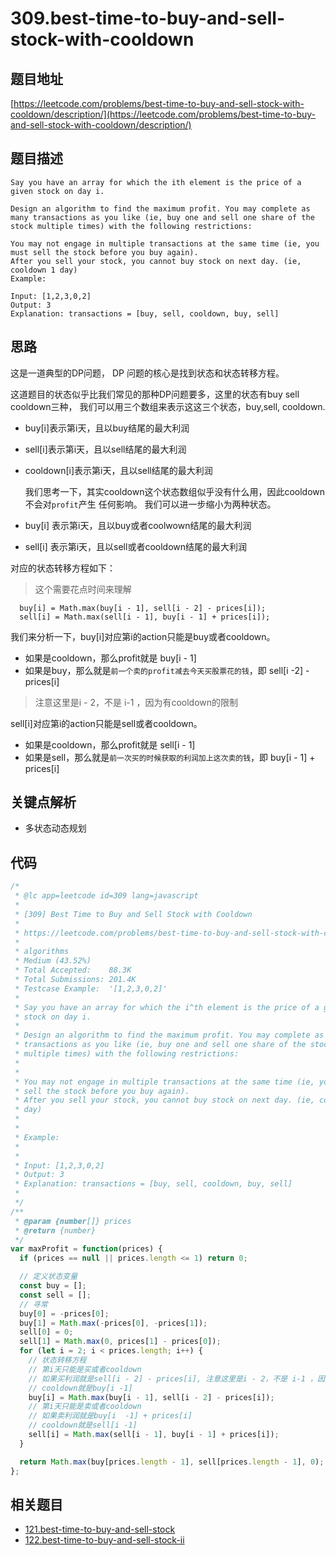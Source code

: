 # 309.best-time-to-buy-and-sell-stock-with-cooldown

## 题目地址

[https://leetcode.com/problems/best-time-to-buy-and-sell-stock-with-cooldown/description/](https://leetcode.com/problems/best-time-to-buy-and-sell-stock-with-cooldown/description/)

## 题目描述

```text
Say you have an array for which the ith element is the price of a given stock on day i.

Design an algorithm to find the maximum profit. You may complete as many transactions as you like (ie, buy one and sell one share of the stock multiple times) with the following restrictions:

You may not engage in multiple transactions at the same time (ie, you must sell the stock before you buy again).
After you sell your stock, you cannot buy stock on next day. (ie, cooldown 1 day)
Example:

Input: [1,2,3,0,2]
Output: 3 
Explanation: transactions = [buy, sell, cooldown, buy, sell]
```

## 思路

这是一道典型的DP问题， DP 问题的核心是找到状态和状态转移方程。

这道题目的状态似乎比我们常见的那种DP问题要多，这里的状态有buy sell cooldown三种， 我们可以用三个数组来表示这这三个状态，buy,sell, cooldown.

* buy\[i\]表示第i天，且以buy结尾的最大利润
* sell\[i\]表示第i天，且以sell结尾的最大利润
* cooldown\[i\]表示第i天，且以sell结尾的最大利润

  我们思考一下，其实cooldown这个状态数组似乎没有什么用，因此cooldown不会对`profit`产生 任何影响。 我们可以进一步缩小为两种状态。

* buy\[i\] 表示第i天，且以buy或者coolwown结尾的最大利润
* sell\[i\] 表示第i天，且以sell或者cooldown结尾的最大利润

对应的状态转移方程如下：

> 这个需要花点时间来理解

```text
  buy[i] = Math.max(buy[i - 1], sell[i - 2] - prices[i]);
  sell[i] = Math.max(sell[i - 1], buy[i - 1] + prices[i]);
```

我们来分析一下，buy\[i\]对应第i的action只能是buy或者cooldown。

* 如果是cooldown，那么profit就是 buy\[i - 1\]
* 如果是buy，那么就是`前一个卖的profit减去今天买股票花的钱`，即 sell\[i -2\] - prices\[i\]

> 注意这里是i - 2，不是 i-1 ，因为有cooldown的限制

sell\[i\]对应第i的action只能是sell或者cooldown。

* 如果是cooldown，那么profit就是 sell\[i - 1\]
* 如果是sell，那么就是`前一次买的时候获取的利润加上这次卖的钱`，即 buy\[i - 1\] + prices\[i\]

## 关键点解析

* 多状态动态规划

## 代码

```javascript
/*
 * @lc app=leetcode id=309 lang=javascript
 *
 * [309] Best Time to Buy and Sell Stock with Cooldown
 *
 * https://leetcode.com/problems/best-time-to-buy-and-sell-stock-with-cooldown/description/
 *
 * algorithms
 * Medium (43.52%)
 * Total Accepted:    88.3K
 * Total Submissions: 201.4K
 * Testcase Example:  '[1,2,3,0,2]'
 *
 * Say you have an array for which the i^th element is the price of a given
 * stock on day i.
 *
 * Design an algorithm to find the maximum profit. You may complete as many
 * transactions as you like (ie, buy one and sell one share of the stock
 * multiple times) with the following restrictions:
 *
 *
 * You may not engage in multiple transactions at the same time (ie, you must
 * sell the stock before you buy again).
 * After you sell your stock, you cannot buy stock on next day. (ie, cooldown 1
 * day)
 *
 *
 * Example:
 *
 *
 * Input: [1,2,3,0,2]
 * Output: 3
 * Explanation: transactions = [buy, sell, cooldown, buy, sell]
 *
 */
/**
 * @param {number[]} prices
 * @return {number}
 */
var maxProfit = function(prices) {
  if (prices == null || prices.length <= 1) return 0;

  // 定义状态变量
  const buy = [];
  const sell = [];
  // 寻常
  buy[0] = -prices[0];
  buy[1] = Math.max(-prices[0], -prices[1]);
  sell[0] = 0;
  sell[1] = Math.max(0, prices[1] - prices[0]);
  for (let i = 2; i < prices.length; i++) {
    // 状态转移方程
    // 第i天只能是买或者cooldown
    // 如果买利润就是sell[i - 2] - prices[i], 注意这里是i - 2，不是 i-1 ，因为有cooldown的限制
    // cooldown就是buy[i -1]
    buy[i] = Math.max(buy[i - 1], sell[i - 2] - prices[i]);
    // 第i天只能是卖或者cooldown
    // 如果卖利润就是buy[i  -1] + prices[i]
    // cooldown就是sell[i -1]
    sell[i] = Math.max(sell[i - 1], buy[i - 1] + prices[i]);
  }

  return Math.max(buy[prices.length - 1], sell[prices.length - 1], 0);
};
```

## 相关题目

* [121.best-time-to-buy-and-sell-stock](121.best-time-to-buy-and-sell-stock.md)
* [122.best-time-to-buy-and-sell-stock-ii](122.best-time-to-buy-and-sell-stock-ii.md)

